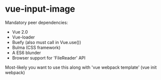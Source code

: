 # vue-input-image

Mandatory peer dependencies:

- Vue 2.0
- Vue-loader
- Buefy (also must call in Vue.use())
- Bulma (CSS framework)
- A ES6 blunder
- Browser support for 'FileReader' API

Most-likely you want to use this along with 'vue webpack template' (vue init webpack)
